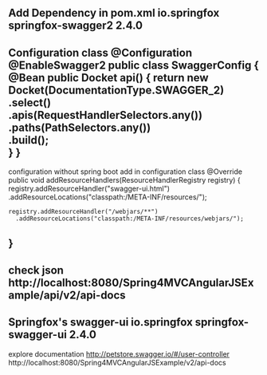 Add Dependency in pom.xml
<dependency>
    <groupId>io.springfox</groupId>
    <artifactId>springfox-swagger2</artifactId>
    <version>2.4.0</version>
</dependency>
---------------------------
Configuration class
@Configuration
@EnableSwagger2
public class SwaggerConfig {                                    
    @Bean
    public Docket api() { 
        return new Docket(DocumentationType.SWAGGER_2)  
          .select()                                  
          .apis(RequestHandlerSelectors.any())              
          .paths(PathSelectors.any())                          
          .build();                                           
    }
}
--------------------------
configuration without spring boot add in configuration class
@Override
public void addResourceHandlers(ResourceHandlerRegistry registry) {
    registry.addResourceHandler("swagger-ui.html")
      .addResourceLocations("classpath:/META-INF/resources/");
 
    registry.addResourceHandler("/webjars/**")
      .addResourceLocations("classpath:/META-INF/resources/webjars/");
}
----------------------------
check json
http://localhost:8080/Spring4MVCAngularJSExample/api/v2/api-docs
----------------------------
Springfox's swagger-ui
<dependency>
    <groupId>io.springfox</groupId>
    <artifactId>springfox-swagger-ui</artifactId>
    <version>2.4.0</version>
</dependency>
-----------------------------
explore documentation
http://petstore.swagger.io/#/user-controller
http://localhost:8080/Spring4MVCAngularJSExample/v2/api-docs
